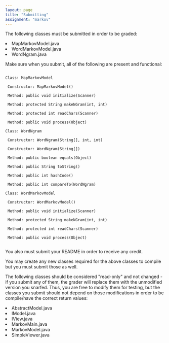 ```yaml
---
layout: page
title: "Submitting"
assignment: "markov"
---
```


The following classes must be submitted in order to be graded:
<li> MapMarkovModel.java </li>
<li> WordMarkovModel.java </li>
<li> WordNgram.java </li>

Make sure when you submit, all of the following are present and functional:

<code>
Class: MapMarkovModel<br>
&nbsp;Constructor: MapMarkovModel()<br>
&nbsp;Method: public void initialize(Scanner)<br>
&nbsp;Method: protected String makeNGram(int, int)<br>
&nbsp;Method: protected int readChars(Scanner)<br>
&nbsp;Method: public void process(Object)<br>
Class: WordNgram<br>
&nbsp;Constructor: WordNgram(String[], int, int)<br>
&nbsp;Constructor: WordNgram(String[])<br>
&nbsp;Method: public boolean equals(Object)<br>
&nbsp;Method: public String toString()<br>
&nbsp;Method: public int hashCode()<br>
&nbsp;Method: public int compareTo(WordNgram)<br>
Class: WordMarkovModel<br>
&nbsp;Constructor: WordMarkovModel()<br>
&nbsp;Method: public void initialize(Scanner)<br>
&nbsp;Method: protected String makeNGram(int, int)<br>
&nbsp;Method: protected int readChars(Scanner)<br>
&nbsp;Method: public void process(Object)<br>
</code>

You also must submit your README in order to receive any credit.

You may create any new classes required for the above classes to compile but you must submit those as well.

The following classes should be considered "read-only" and not changed - if you submit any of them, the grader will replace them with the unmodified version you snarfed. Thus, you are free to modify them for testing, but the classes you submit should not depend on those modifications in order to be compile/have the correct return values:
<li> AbstractModel.java </li>
<li> IModel.java </li>
<li> IView.java </li>
<li> MarkovMain.java </li>
<li> MarkovModel.java </li>
<li> SimpleViewer.java </li>
